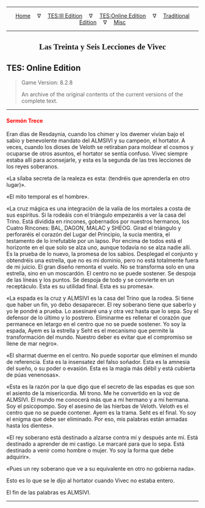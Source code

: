 
---

<!-- Jekyll Page Links -->

<center>
<a href="../../../../index.html">Home</a>
&emsp;&nabla;&emsp;
<a href="../../../index-tes3.html">TES:III Edition</a>
&emsp;&nabla;&emsp;
<a href="../../../index-teso.html">TES:Online Edition</a>
&emsp;&nabla;&emsp;
<a href="../../../index-traditional.html">Traditional Edition</a>
&emsp;&nabla;&emsp;
<a href="../../../index-misc.html">Misc</a>
</center>

<!-- Markdown Body Below: -->

---

<center>
<h2><span style="font-family:Georgia">Las Treinta y Seis Lecciones de Vivec</span></h2>
</center>

## TES: Online Edition

> Game Version: 8.2.8
>
> An archive of the original contents of the current versions of the complete text.

---

#### <span style="color:red">Sermón Trece</span>

Eran días de Resdaynia, cuando los chimer y los dwemer vivían bajo el sabio y benevolente mandato del ALMSIVI y su campeón, el hortator. A veces, cuando los dioses de Veloth se retiraban para moldear el cosmos y ocuparse de otros asuntos, el hortator se sentía confuso. Vivec siempre estaba allí para aconsejarle, y esta es la segunda de las tres lecciones de los reyes soberanos.

«La sílaba secreta de la realeza es esta: (tendréis que aprenderla en otro lugar)».

«El mito temporal es el hombre».

«La cruz mágica es una integración de la valía de los mortales a costa de sus espíritus. Si la rodeáis con el triángulo empezaréis a ver la casa del Trino. Está dividida en rincones, gobernados por nuestros hermanos, los Cuatro Rincones: BAL, DAGON, MALAC y SHEOG. Girad el triángulo y perforaréis el corazón del Lugar del Principio, la sucia mentira, el testamento de lo irrefutable por un lapso. Por encima de todos está el horizonte en el que solo se alza uno, aunque todavía no se alza nadie allí. Es la prueba de lo nuevo, la promesa de los sabios. Desplegad el conjunto y obtendréis una estrella, que no es mi dominio, pero no está totalmente fuera de mi juicio. El gran diseño remonta el vuelo. No se transforma solo en una estrella, sino en un moscardón. El centro no se puede sostener. Se despoja de las líneas y los puntos. Se despoja de todo y se convierte en un receptáculo. Esta es su utilidad final. Esta es su promesa».

«La espada es la cruz y ALMSIVI es la casa del Trino que la rodea. Si tiene que haber un fin, yo debo desaparecer. El rey soberano tiene que saberlo y yo le pondré a prueba. Lo asesinaré una y otra vez hasta que lo sepa. Soy el defensor de lo último y lo postrero. Eliminarme es rellenar el corazón que permanece en letargo en el centro que no se puede sostener. Yo soy la espada, Ayem es la estrella y Seht es el mecanismo que permite la transformación del mundo. Nuestro deber es evitar que el compromiso se llene de mar negro».

«El sharmat duerme en el centro. No puede soportar que eliminen el mundo de referencia. Esta es la insensatez del falso soñador. Esta es la amnesia del sueño, o su poder o evasión. Esta es la magia más débil y está cubierta de púas venenosas».

«Esta es la razón por la que digo que el secreto de las espadas es que son el asiento de la misericordia. Mi trono. Me he convertido en la voz de ALMSIVI. El mundo me conocerá más que a mi hermano y a mi hermana. Soy el psicopompo. Soy el asesino de las hierbas de Veloth. Veloth es el centro que no se puede contener. Ayem es la trama. Seht es el final. Yo soy el enigma que debe ser eliminado. Por eso, mis palabras están armadas hasta los dientes».

«El rey soberano está destinado a alzarse contra mí y después ante mí. Está destinado a aprender de mi castigo. Le marcaré para que lo sepa. Está destinado a venir como hombre o mujer. Yo soy la forma que debe adquirir».

«Pues un rey soberano que ve a su equivalente en otro no gobierna nada».

Esto es lo que se le dijo al hortator cuando Vivec no estaba entero.

El fin de las palabras es ALMSIVI.

---
